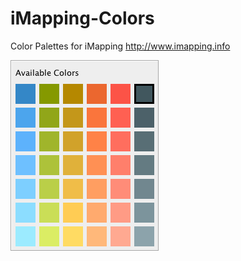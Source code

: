 iMapping-Colors
===============

Color Palettes for iMapping http://www.imapping.info

![Preview](https://github.com/ckepper/iMapping-Colors/raw/master/img/iMapping_Colors_solarized.png "Color Palette for iMapping based on Solarized")
